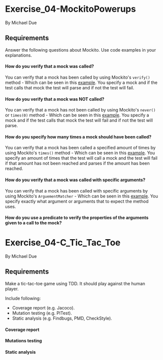 # Exercise_04-MockitoPowerups
By Michael Due

## Requirements
Answer the following questions about Mockito. Use code examples in your explanations.

#### How do you verify that a mock was called?
You can verify that a mock has been called by using Mockito's `verify()` method - Which can be seen in this [example](https://github.com/mich561d/Exercise_04-MockitoPowerups/blob/a9dd06d419a6c30cb099da724bce0d334bc01c40/src/test/java/unit/servicelayer/player/CreatePlayerTest.java#L37). You specify a mock and if the test calls that mock the test will parse and if not the test will fail.

#### How do you verify that a mock was NOT called?
You can verify that a mock has not been called by using Mockito's `never()` or `times(0)` method - Which can be seen in this [example](). You specify a mock and if the test calls that mock the test will fail and if not the test will parse.

#### How do you specify how many times a mock should have been called?
You can verify that a mock has been called a specified amount of times by using Mockito's `times()` method - Which can be seen in this [example](https://github.com/mich561d/Exercise_04-MockitoPowerups/blob/a9dd06d419a6c30cb099da724bce0d334bc01c40/src/test/java/unit/servicelayer/player/CreatePlayerTest.java#L37). You specify an amount of times that the test will call a mock and the test will fail if that amount has not been reached and parses if the amount has been reached.

#### How do you verify that a mock was called with specific arguments?
You can verify that a mock has been called with specific arguments by using Mockito's `ArguementMatcher` - Which can be seen in this [example](). You specify exactly what argument or arguments that to expect the method uses.

#### How do you use a predicate to verify the properties of the arguments given to a call to the mock?


# Exercise_04-C_Tic_Tac_Toe
By Michael Due

## Requirements
Make a tic-tac-toe game using TDD. It should play against the human player. 

Include following:
- Coverage report (e.g. Jacoco).
- Mutation testing (e.g. PITest).
- Static analysis (e.g. Findbugs, PMD, CheckStyle). 

#### Coverage report

#### Mutations testing

#### Static analysis
